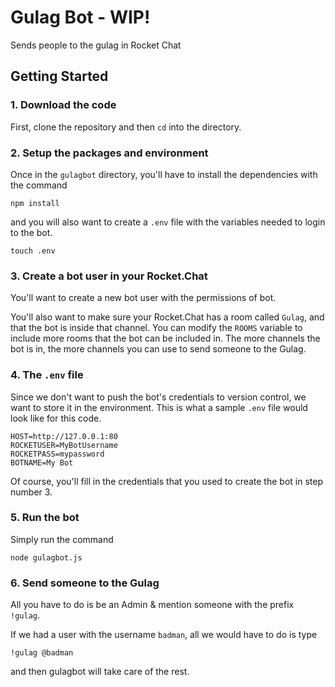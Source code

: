 # Gulag Bot - WIP!
Sends people to the gulag in Rocket Chat


## Getting Started

### 1. Download the code


First, clone the repository and then `cd` into the directory.

### 2. Setup the packages and environment

Once in the `gulagbot` directory, you'll have to install the dependencies with the command

```
npm install
```

and you will also want to create a `.env` file with the variables needed to login to the bot.

```
touch .env
```

### 3. Create a bot user in your Rocket.Chat

You'll want to create a new bot user with the permissions of bot.


You'll also want to make sure your Rocket.Chat has a room called `Gulag`, and that the bot is inside that channel. 
You can modify the `ROOMS` variable to include more rooms that the bot can be included in. The more channels the bot is in,
the more channels you can use to send someone to the Gulag.


### 4. The `.env` file

Since we don't want to push the bot's credentials to version control, we want to store it in the environment. This is 
what a sample `.env` file would look like for this code.

```
HOST=http://127.0.0.1:80
ROCKETUSER=MyBotUsername
ROCKETPASS=mypassword
BOTNAME=My Bot
```

Of course, you'll fill in the credentials that you used to create the bot in step number 3.

### 5. Run the bot

Simply run the command 
```
node gulagbot.js
```

### 6. Send someone to the Gulag

All you have to do is be an Admin & mention someone with the prefix `!gulag`.

If we had a user with the username `badman`, all we would have to do is type

```
!gulag @badman
```

and then gulagbot will take care of the rest.

